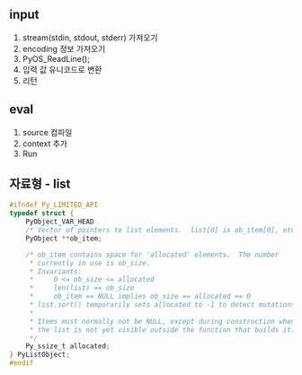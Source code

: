 ## input

1. stream(stdin, stdout, stderr) 가져오기
1. encoding 정보 가져오기
1. PyOS_ReadLine();
1. 입력 값 유니코드로 변환
1. 리턴

## eval

1. source 컴파일
1. context 추가
1. Run

## 자료형 - list

```c
#ifndef Py_LIMITED_API
typedef struct {
    PyObject_VAR_HEAD
    /* Vector of pointers to list elements.  list[0] is ob_item[0], etc. */
    PyObject **ob_item;

    /* ob_item contains space for 'allocated' elements.  The number
     * currently in use is ob_size.
     * Invariants:
     *     0 <= ob_size <= allocated
     *     len(list) == ob_size
     *     ob_item == NULL implies ob_size == allocated == 0
     * list.sort() temporarily sets allocated to -1 to detect mutations.
     *
     * Items must normally not be NULL, except during construction when
     * the list is not yet visible outside the function that builds it.
     */
    Py_ssize_t allocated;
} PyListObject;
#endif
```
